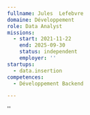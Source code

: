 ```yaml
---
fullname: Jules  Lefebvre
domaine: Développement
role: Data Analyst
missions:
  - start: 2021-11-22
    end: 2025-09-30
    status: independent
    employer: ''
startups:
  - data.insertion
competences:
  - Développement Backend

---
```

''